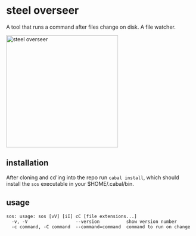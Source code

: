 steel overseer
==============
A tool that runs a command after files change on disk. 
A file watcher.

<img src="https://raw.github.com/schell/steeloverseer/master/rsrc/pic.jpg" width="300" title="steel overseer" />

installation
------------
After cloning and cd'ing into the repo run ```cabal install```, which should install the ```sos``` executable in your $HOME/.cabal/bin.

usage
-----

    sos: usage: sos [vV] [iI] cC [file extensions...]
      -v, -V                  --version          show version number
      -c command, -C command  --command=command  command to run on change


